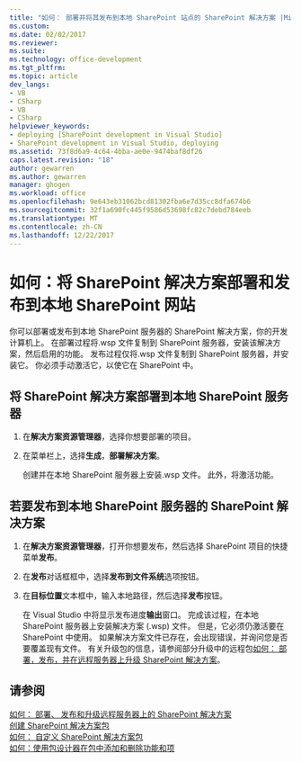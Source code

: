 ```yaml
---
title: "如何： 部署并将其发布到本地 SharePoint 站点的 SharePoint 解决方案 |Microsoft 文档"
ms.custom: 
ms.date: 02/02/2017
ms.reviewer: 
ms.suite: 
ms.technology: office-development
ms.tgt_pltfrm: 
ms.topic: article
dev_langs:
- VB
- CSharp
- VB
- CSharp
helpviewer_keywords:
- deploying [SharePoint development in Visual Studio]
- SharePoint development in Visual Studio, deploying
ms.assetid: 73f8d6a9-4c64-4bba-ae0e-9474baf8df26
caps.latest.revision: "18"
author: gewarren
ms.author: gewarren
manager: ghogen
ms.workload: office
ms.openlocfilehash: 9e643eb31062bcd81302fba6e7d35cc8dfa674b6
ms.sourcegitcommit: 32f1a690fc445f9586d53698fc82c7debd784eeb
ms.translationtype: MT
ms.contentlocale: zh-CN
ms.lasthandoff: 12/22/2017
---
```

# <a name="how-to-deploy-and-publish-a-sharepoint-solution-to-a-local-sharepoint-site"></a>如何：将 SharePoint 解决方案部署和发布到本地 SharePoint 网站
  你可以部署或发布到本地 SharePoint 服务器的 SharePoint 解决方案，你的开发计算机上。 在部署过程将.wsp 文件复制到 SharePoint 服务器，安装该解决方案，然后启用的功能。 发布过程仅将.wsp 文件复制到 SharePoint 服务器，并安装它。 你必须手动激活它，以使它在 SharePoint 中。  
  
## <a name="to-deploy-a-sharepoint-solution-to-the-local-sharepoint-server"></a>将 SharePoint 解决方案部署到本地 SharePoint 服务器  
  
1.  在**解决方案资源管理器**，选择你想要部署的项目。  
  
2.  在菜单栏上，选择**生成**，**部署解决方案**。  
  
     创建并在本地 SharePoint 服务器上安装.wsp 文件。 此外，将激活功能。  
  
## <a name="to-publish-a-sharepoint-solution-to-a-local-sharepoint-server"></a>若要发布到本地 SharePoint 服务器的 SharePoint 解决方案  
  
1.  在**解决方案资源管理器**，打开你想要发布，然后选择 SharePoint 项目的快捷菜单**发布**。  
  
2.  在**发布**对话框框中，选择**发布到文件系统**选项按钮。  
  
3.  在**目标位置**文本框中，输入本地路径，然后选择**发布**按钮。  
  
     在 Visual Studio 中将显示发布进度**输出**窗口。 完成该过程，在本地 SharePoint 服务器上安装解决方案 (.wsp) 文件。 但是，它必须仍激活要在 SharePoint 中使用。 如果解决方案文件已存在，会出现错误，并询问您是否要覆盖现有文件。 有关升级包的信息，请参阅部分升级中的远程包[如何： 部署，发布，并在远程服务器上升级 SharePoint 解决方案](../sharepoint/how-to-deploy-publish-and-upgrade-sharepoint-solutions-on-a-remote-server.md)。  
  
## <a name="see-also"></a>请参阅  
 [如何： 部署、 发布和升级远程服务器上的 SharePoint 解决方案](../sharepoint/how-to-deploy-publish-and-upgrade-sharepoint-solutions-on-a-remote-server.md)   
 [创建 SharePoint 解决方案包](../sharepoint/creating-sharepoint-solution-packages.md)   
 [如何： 自定义 SharePoint 解决方案包](../sharepoint/how-to-customize-a-sharepoint-solution-package.md)   
 [如何：使用包设计器在包中添加和删除功能和项](../sharepoint/how-to-add-and-remove-features-and-items-to-a-package-by-using-the-package-designer.md)  
  
  